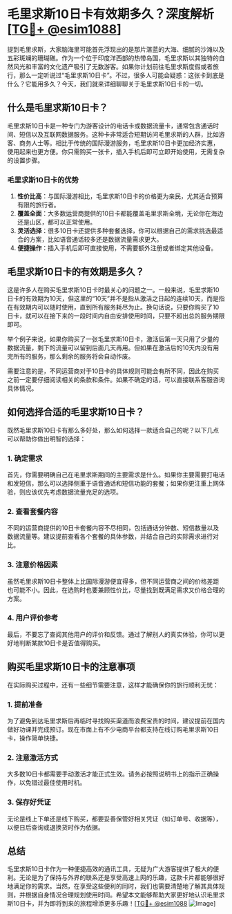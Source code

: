 # 毛里求斯10日卡有效期多久？深度解析[[TG💪+ @esim1088](https://t.me/s/esim1088)]

提到毛里求斯，大家脑海里可能首先浮现出的是那片湛蓝的大海、细腻的沙滩以及五彩斑斓的珊瑚礁。作为一个位于印度洋西部的热带岛国，毛里求斯以其独特的自然风光和丰富的文化遗产吸引了无数游客。如果你计划前往毛里求斯度假或者旅行，那么一定听说过“毛里求斯10日卡”。不过，很多人可能会疑惑：这张卡到底是什么？它能用多久？今天，我们就来详细聊聊关于毛里求斯10日卡的一切。

## 什么是毛里求斯10日卡？

毛里求斯10日卡是一种专门为游客设计的电话卡或数据流量卡，通常包含通话时间、短信以及互联网数据服务。这种卡非常适合短期访问毛里求斯的人群，比如游客、商务人士等。相比于传统的国际漫游服务，毛里求斯10日卡更加经济实惠，使用起来也更方便。你只需购买一张卡，插入手机后即可立即开始使用，无需复杂的设置步骤。

### 毛里求斯10日卡的优势

1. **性价比高**：与国际漫游相比，毛里求斯10日卡的价格更为亲民，尤其适合预算有限的旅行者。
2. **覆盖全面**：大多数运营商提供的10日卡都能覆盖毛里求斯全境，无论你在海边还是山区，都可以正常使用。
3. **灵活选择**：很多10日卡还提供多种套餐选择，你可以根据自己的需求挑选最适合的方案，比如语音通话较多还是数据流量需求更大。
4. **便捷操作**：插入手机后即可直接使用，不需要额外注册或者绑定其他设备。

## 毛里求斯10日卡的有效期是多久？

这是许多人在购买毛里求斯10日卡时最关心的问题之一。一般来说，毛里求斯10日卡的有效期为10天，但这里的“10天”并不是指从激活之日起的连续10天，而是指在有效期内可以随时使用，直到所有服务耗尽为止。换句话说，只要你购买了10日卡，就可以在接下来的一段时间内自由安排使用时间，只要不超出总的服务期限即可。

举个例子来说，如果你购买了一张毛里求斯10日卡，激活后第一天只用了少量的数据流量，剩下的流量可以留到后面几天再用。但如果在激活后的10天内没有用完所有的服务，那么剩余的服务将会自动作废。

需要注意的是，不同运营商对于10日卡的具体规则可能会有所不同，因此在购买之前一定要仔细阅读相关的条款和条件。如果不确定的话，可以直接联系客服咨询具体情况。

## 如何选择合适的毛里求斯10日卡？

既然毛里求斯10日卡有那么多好处，那么如何选择一款适合自己的呢？以下几点可以帮助你做出明智的选择：

### 1. 确定需求

首先，你需要明确自己在毛里求斯期间的主要需求是什么。如果你主要需要打电话和发短信，那么可以选择侧重于语音通话和短信功能的套餐；如果你更注重上网体验，则应该优先考虑数据流量充足的选项。

### 2. 查看套餐内容

不同的运营商提供的10日卡套餐内容不尽相同，包括通话分钟数、短信数量以及数据流量等。建议提前查看各个套餐的具体参数，并结合自己的实际需求进行对比。

### 3. 注意价格因素

虽然毛里求斯10日卡整体上比国际漫游便宜得多，但不同运营商之间的价格差距也可能不小。因此，在选购时也要兼顾性价比，尽量找到既满足需求又价格合理的方案。

### 4. 用户评价参考

最后，不要忘了查阅其他用户的评价和反馈。通过了解别人的真实体验，你可以更好地判断某款10日卡是否值得购买。

## 购买毛里求斯10日卡的注意事项

在实际购买过程中，还有一些细节需要注意，这样才能确保你的旅行顺利无忧：

### 1. 提前准备

为了避免到达毛里求斯后再临时寻找购买渠道而浪费宝贵的时间，建议提前在国内做好功课并完成预订。现在市面上有不少电商平台都支持在线订购毛里求斯10日卡，操作简单快捷。

### 2. 注意激活方式

大多数10日卡都需要手动激活才能正式生效。请务必按照说明书上的指示正确操作，以免错过最佳使用时机。

### 3. 保存好凭证

无论是线上下单还是线下购买，都要妥善保管好相关凭证（如订单号、收据等），以便日后查询或退换货时作为依据。

## 总结

毛里求斯10日卡作为一种便捷高效的通讯工具，无疑为广大游客提供了极大的便利。无论是为了保持与外界的联系还是享受高速上网的乐趣，这款卡片都能够很好地满足你的需求。当然，在享受这些便利的同时，我们也需要清楚地了解其具体规则，并根据自身情况合理规划使用时间。希望本文能够帮助大家更好地认识毛里求斯10日卡，并为即将到来的旅程增添更多乐趣！[[TG💪+ @esim1088](https://t.me/s/esim1088) ![Image](https://i.postimg.cc/4NQfJmqS/Snipaste-2025-05-13-00-14-12.png)]